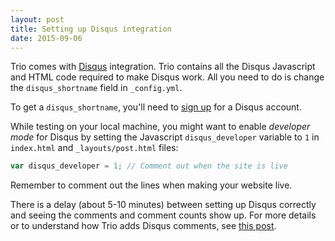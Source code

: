 ```yaml
---
layout: post
title: Setting up Disqus integration
date: 2015-09-06
---
```


Trio comes with [Disqus](http://disqus.com) integration. Trio contains all the Disqus Javascript and HTML code required to make Disqus work. All you need to do is change the `disqus_shortname` field in `_config.yml`.

To get a `disqus_shortname`, you'll need to [sign up](https://disqus.com/profile/signup/) for a Disqus account.

While testing on your local machine, you might want to enable _developer mode_ for Disqus by setting the Javascript `disqus_developer` variable to `1` in
`index.html` and `_layouts/post.html` files:

```js
var disqus_developer = 1; // Comment out when the site is live
```

Remember to comment out the lines when making your website live.

There is a delay (about 5-10 minutes) between setting up Disqus correctly and seeing the comments and comment counts show up. For more details or to understand how Trio adds Disqus comments, see [this post](http://www.perfectlyrandom.org/2014/06/29/adding-disqus-to-your-jekyll-powered-github-pages/).
